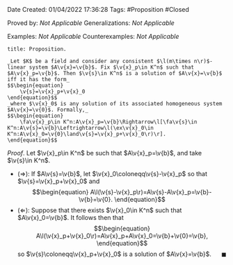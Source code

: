 <br />
<br />

Date Created: 01/04/2022 17:36:28
Tags: #Proposition #Closed

Proved by: _Not Applicable_
Generalizations: _Not Applicable_

Examples: _Not Applicable_
Counterexamples: _Not Applicable_

``` ad-Proposition
title: Proposition.

_Let $K$ be a field and consider any consistent $\l(m\times n\r)$-linear system $A\v{x}=\v{b}$. Fix $\v{x}_p\in K^n$ such that $A\v{x}_p=\v{b}$. Then $\v{s}\in K^n$ is a solution of $A\v{x}=\v{b}$ iff it has the form_
$$\begin{equation}
    \v{s}=\v{x}_p+\v{x}_0
\end{equation}$$
_where $\v{x}_0$ is any solution of its associated homogeneous system $A\v{x}=\v{0}$. Formally,_
$$\begin{equation}
    \fa\v{x}_p\in K^n:A\v{x}_p=\v{b}\Rightarrow\l[\fa\v{s}\in K^n:A\v{s}=\v{b}\Leftrightarrow\l(\ex\v{x}_0\in K^n:A\v{x}_0=\v{0}\land\v{s}=\v{x}_p+\v{x}_0\r)\r].
\end{equation}$$

```

_Proof_. Let $\v{x}_p\in K^n$ be such that $A\v{x}_p=\v{b}$, and take $\v{s}\in K^n$.
* ($\Rightarrow$): If $A\v{s}=\v{b}$, let $\v{x}_0\coloneqq\v{s}-\v{x}_p$ so that $\v{s}=\v{x}_p+\v{x}_0$ and
$$\begin{equation}
    A\l(\v{s}-\v{x}_p\r)=A\v{s}-A\v{x}_p=\v{b}-\v{b}=\v{0}.
\end{equation}$$
* ($\Leftarrow$): Suppose that there exists $\v{x}_0\in K^n$ such that $A\v{x}_0=\v{b}$. It follows then that
$$\begin{equation}
    A\l(\v{x}_p+\v{x}_0\r)=A\v{x}_p+A\v{x}_0=\v{b}+\v{0}=\v{b},
\end{equation}$$
so $\v{s}\coloneqq\v{x}_p+\v{x}_0$ is a solution of $A\v{x}=\v{b}$.<span style="float:right;">$\blacksquare$</span>
